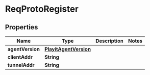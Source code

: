 

# ReqProtoRegister


## Properties

| Name | Type | Description | Notes |
|------------ | ------------- | ------------- | -------------|
|**agentVersion** | [**PlayitAgentVersion**](PlayitAgentVersion.md) |  |  |
|**clientAddr** | **String** |  |  |
|**tunnelAddr** | **String** |  |  |



